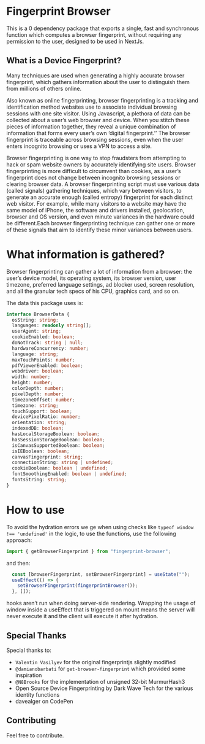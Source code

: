 # Fingerprint Browser

This is a 0 dependency package that exports a single, fast and synchronous function which computes a browser fingerprint, without requiring any permission to the user, designed to be used in NextJs.

## What is a Device Fingerprint?

Many techniques are used when generating a highly accurate browser fingerprint, which gathers information about the user to distinguish them from millions of others online.

Also known as online fingerprinting, browser fingerprinting is a tracking and identification method websites use to associate individual browsing sessions with one site visitor. Using Javascript, a plethora of data can be collected about a user’s web browser and device. When you stitch these pieces of information together, they reveal a unique combination of information that forms every user’s own ‘digital fingerprint.’’ The browser fingerprint is traceable across browsing sessions, even when the user enters incognito browsing or uses a VPN to access a site.

Browser fingerprinting is one way to stop fraudsters from attempting to hack or spam website owners by accurately identifying site users. Browser fingerprinting is more difficult to circumvent than cookies, as a user’s fingerprint does not change between incognito browsing sessions or clearing browser data. A browser fingerprinting script must use various data (called signals) gathering techniques, which vary between visitors, to generate an accurate enough (called entropy) fingerprint for each distinct web visitor. For example, while many visitors to a website may have the same model of iPhone, the software and drivers installed, geolocation, browser and OS version, and even minute variances in the hardware could be different.Each browser fingerprinting technique can gather one or more of these signals that aim to identify these minor variances between users.

# What information is gathered?

Browser fingerprinting can gather a lot of information from a browser: the user’s device model, its operating system, its browser version, user timezone, preferred language settings, ad blocker used, screen resolution, and all the granular tech specs of his CPU, graphics card, and so on.

The data this package uses is:

```TypeScript
interface BrowserData {
  osString: string;
  languages: readonly string[];
  userAgent: string;
  cookieEnabled: boolean;
  doNotTrack: string | null;
  hardwareConcurrency: number;
  language: string;
  maxTouchPoints: number;
  pdfViewerEnabled: boolean;
  webdriver: boolean;
  width: number;
  height: number;
  colorDepth: number;
  pixelDepth: number;
  timezoneOffset: number;
  timezone: string;
  touchSupport: boolean;
  devicePixelRatio: number;
  orientation: string;
  indexedDB: boolean;
  hasLocalStorageBoolean: boolean;
  hasSessionStorageBoolean: boolean;
  isCanvasSupportedBoolean: boolean;
  isIEBoolean: boolean;
  canvasFingerprint: string;
  connectionString: string | undefined;
  cookieBoolean: boolean | undefined;
  fontSmoothingEnabled: boolean | undefined;
  fontsString: string;
}
```

# How to use

To avoid the hydration errors we ge when using checks like `typeof window !== 'undefined'` in the logic, to use the functions, use the following approach:

```TypeScript
import { getBrowserFingerprint } from "fingerprint-browser";
```

and then:

```TypeScript
  const [browserFingerprint, setBrowserFingerprint] = useState("");
  useEffect(() => {
    setBrowserFingerprint(fingerprintBrowser());
  }, []);
```

hooks aren’t run when doing server-side rendering. Wrapping the usage of window inside a useEffect that is triggered on mount means the server will never execute it and the client will execute it after hydration.

## Special Thanks

Special thanks to:

- `Valentin Vasilyev` for the original fingerprintjs slightly modified
- `@damianobarbati` for `get-browser-fingerprint` which provided some inspiration
- `@N8Brooks` for the implementation of unsigned 32-bit MurmurHash3
- Open Source Device Fingerprinting by Dark Wave Tech for the various identity functions
- davealger on CodePen

## Contributing

Feel free to contribute.
